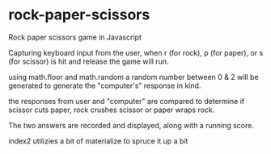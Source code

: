 # rock-paper-scissors
Rock paper scissors game in Javascript

Capturing keyboard input from the user, when r (for rock), p (for paper), or s (for scissor) is hit and release the game will run.

using math.floor and math.random a random number between 0 & 2 will be generated to generate the "computer's" response in kind.

the responses from user and "computer" are compared to determine if scissor cuts paper, rock crushes scissor or paper wraps rock.

The two answers are recorded and displayed, along with a running score.

index2 utilizies a bit of materialize to spruce it up a bit

